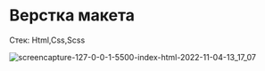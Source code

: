 # Верстка макета 

Стек: Html,Css,Scss

![screencapture-127-0-0-1-5500-index-html-2022-11-04-13_17_07](https://user-images.githubusercontent.com/48648751/199949433-c5ce1440-53e2-430e-8197-f7ef9b772d83.png)
